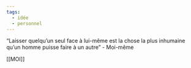 ```yaml
---
tags:
  - idée
  - personnel
---
```


“Laisser quelqu’un seul face à lui-même est la chose la plus inhumaine qu’un homme puisse faire à un autre” - Moi-même

[[MOI]]